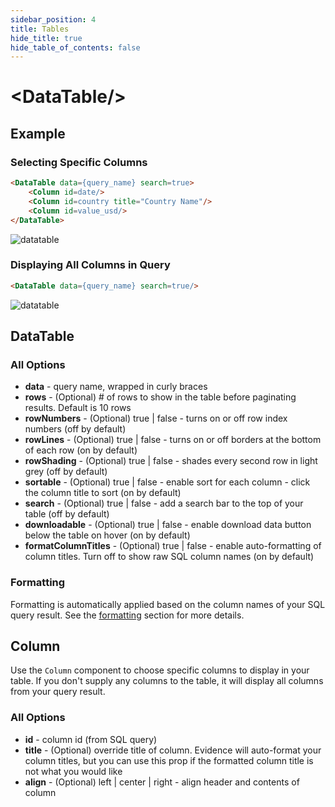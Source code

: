 ```yaml
---
sidebar_position: 4
title: Tables
hide_title: true
hide_table_of_contents: false
---
```


<h1 class="community-header"><span class="gradient">&lt;DataTable/></span></h1>

## Example

### Selecting Specific Columns
```html
<DataTable data={query_name} search=true>
    <Column id=date/>
    <Column id=country title="Country Name"/>
    <Column id=value_usd/>
</DataTable>
```
![datatable](/img/datatable-selected.png)

### Displaying All Columns in Query
```html
<DataTable data={query_name} search=true/>
```

![datatable](/img/datatable-all.png)


## DataTable

### All Options
* **data** - query name, wrapped in curly braces
* **rows** - (Optional) # of rows to show in the table before paginating results. Default is 10 rows
* **rowNumbers** - (Optional) true | false - turns on or off row index numbers (off by default)
* **rowLines** - (Optional) true | false - turns on or off borders at the bottom of each row (on by default)
* **rowShading** - (Optional) true | false - shades every second row in light grey (off by default)
* **sortable** - (Optional) true | false - enable sort for each column - click the column title to sort (on by default)
* **search** - (Optional) true | false - add a search bar to the top of your table (off by default)
* **downloadable** - (Optional) true | false - enable download data button below the table on hover (on by default)
* **formatColumnTitles** - (Optional) true | false - enable auto-formatting of column titles. Turn off to show raw SQL column names (on by default)

### Formatting
Formatting is automatically applied based on the column names of your SQL query result. See the [formatting](/features/value-formatting) section for more details.

## Column
Use the `Column` component to choose specific columns to display in your table. If you don't supply any columns to the table, it will display all columns from your query result.

### All Options
* **id** - column id (from SQL query)
* **title** - (Optional) override title of column. Evidence will auto-format your column titles, but you can use this prop if the formatted column title is not what you would like
* **align** - (Optional) left | center | right - align header and contents of column



